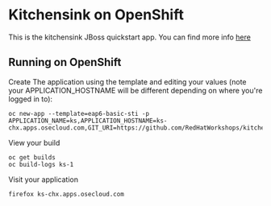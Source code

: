 Kitchensink on OpenShift
=========================

This is the kitchensink JBoss quickstart app.  You can find more info [here](https://github.com/jboss-developer/jboss-eap-quickstarts)

Running on OpenShift
--------------------

Create The application using the template and editing your values (note your APPLICATION_HOSTNAME will be different depending on where you're logged in to):

```
oc new-app --template=eap6-basic-sti -p APPLICATION_NAME=ks,APPLICATION_HOSTNAME=ks-chx.apps.osecloud.com,GIT_URI=https://github.com/RedHatWorkshops/kitchensink,GIT_REF="",GIT_CONTEXT_DIR=""
```

View your build

    oc get builds
    oc build-logs ks-1

Visit your application
```
firefox ks-chx.apps.osecloud.com

